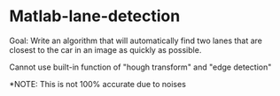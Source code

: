# Matlab-lane-detection
Goal: Write an algorithm that will automatically find two lanes that are closest to the car in an image as quickly as possible.

Cannot use built-in function of "hough transform" and "edge detection"

*NOTE: This is not 100% accurate due to noises
